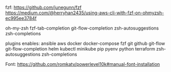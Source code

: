 fzf:
    https://github.com/junegunn/fzf
    https://medium.com/@herryhan2435/using-aws-cli-with-fzf-on-ohmyzsh-ec995ee3784f

oh-my-zsh
    fzf-tab-completion
    git-flow-completion
    zsh-autosuggestions
    zsh-completions

plugins enables:
    ansible
    aws
    docker
    docker-compose
    fzf
    git
    github
    git-flow
    git-flow-completion
    helm
    kubectl
    minikube
    pip
    pyenv
    python
    terraform
    zsh-autosuggestions
    zsh-completions

Font:
    https://github.com/romkatv/powerlevel10k#manual-font-installation
